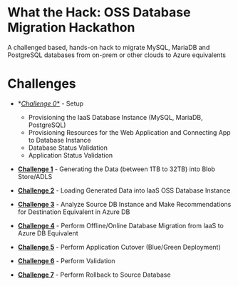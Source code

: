 # What the Hack: OSS Database Migration Hackathon
A challenged based, hands-on hack to migrate MySQL, MariaDB and PostgreSQL databases from on-prem or other clouds to Azure equivalents

# Challenges

- *[*Challenge 0**](./Student/Guides/challenge00.md) - Setup

  - Provisioning the IaaS Database Instance (MySQL, MariaDB, PostgreSQL)
  - Provisioning Resources for the Web Application and Connecting App to Database Instance
  - Database Status Validation
  - Application Status Validation

- [**Challenge 1**](./Student/Guides/challenge01.md) - Generating the Data (between 1TB to 32TB) into Blob Store/ADLS
- [**Challenge 2**](./Student/Guides/challenge02.md) - Loading Generated Data into IaaS OSS Database Instance
- [**Challenge 3**](./Student/Guides/challenge03.md) - Analyze Source DB Instance and Make Recommendations for Destination Equivalent in Azure DB
- [**Challenge 4**](./Student/Guides/challenge04.md) - Perform Offline/Online Database Migration from IaaS to Azure DB Equivalent
- [**Challenge 5**](./Student/Guides/challenge05.md) - Perform Application Cutover (Blue/Green Deployment)
- [**Challenge 6**](./Student/Guides/challenge06.md) - Perform Validation 
- [**Challenge 7**](./Student/Guides/challenge07.md) - Perform Rollback to Source Database 
